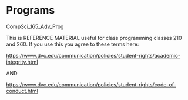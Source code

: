 # Programs
CompSci_165_Adv_Prog

This is REFERENCE MATERIAL useful for class programming classes 210 and 260.
If you use this you agree to these terms here:

https://www.dvc.edu/communication/policies/student-rights/academic-integrity.html

AND

https://www.dvc.edu/communication/policies/student-rights/code-of-conduct.html





